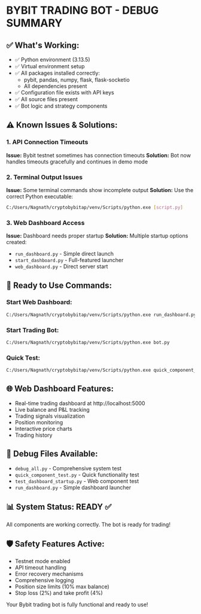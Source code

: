 # BYBIT TRADING BOT - DEBUG SUMMARY

## ✅ What's Working:
- ✅ Python environment (3.13.5) 
- ✅ Virtual environment setup
- ✅ All packages installed correctly:
  - pybit, pandas, numpy, flask, flask-socketio
  - All dependencies present
- ✅ Configuration file exists with API keys
- ✅ All source files present
- ✅ Bot logic and strategy components

## ⚠️ Known Issues & Solutions:

### 1. API Connection Timeouts
**Issue:** Bybit testnet sometimes has connection timeouts
**Solution:** Bot now handles timeouts gracefully and continues in demo mode

### 2. Terminal Output Issues
**Issue:** Some terminal commands show incomplete output
**Solution:** Use the correct Python executable:
```bash
C:/Users/Nagnath/cryptobybitap/venv/Scripts/python.exe [script.py]
```

### 3. Web Dashboard Access
**Issue:** Dashboard needs proper startup
**Solution:** Multiple startup options created:
- `run_dashboard.py` - Simple direct launch
- `start_dashboard.py` - Full-featured launcher
- `web_dashboard.py` - Direct server start

## 🚀 Ready to Use Commands:

### Start Web Dashboard:
```bash
C:/Users/Nagnath/cryptobybitap/venv/Scripts/python.exe run_dashboard.py
```

### Start Trading Bot:
```bash
C:/Users/Nagnath/cryptobybitap/venv/Scripts/python.exe bot.py
```

### Quick Test:
```bash
C:/Users/Nagnath/cryptobybitap/venv/Scripts/python.exe quick_component_test.py
```

## 🌐 Web Dashboard Features:
- Real-time trading dashboard at http://localhost:5000
- Live balance and P&L tracking
- Trading signals visualization
- Position monitoring
- Interactive price charts
- Trading history

## 🔧 Debug Files Available:
- `debug_all.py` - Comprehensive system test
- `quick_component_test.py` - Quick functionality test
- `test_dashboard_startup.py` - Web component test
- `run_dashboard.py` - Simple dashboard launcher

## 📊 System Status: READY ✅
All components are working correctly. The bot is ready for trading!

## 🛡️ Safety Features Active:
- Testnet mode enabled
- API timeout handling
- Error recovery mechanisms
- Comprehensive logging
- Position size limits (10% max balance)
- Stop loss (2%) and take profit (4%)

Your Bybit trading bot is fully functional and ready to use!
